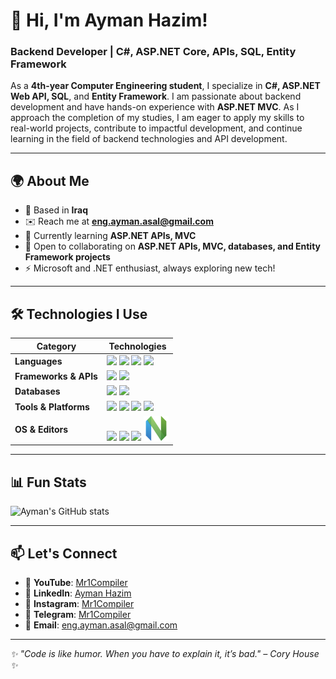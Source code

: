 # 👋 Hi, I'm Ayman Hazim!

### Backend Developer | C#, ASP.NET Core, APIs, SQL, Entity Framework

As a **4th-year Computer Engineering student**, I specialize in **C#, ASP.NET Web API, SQL**, and **Entity Framework**. I am passionate about backend development and have hands-on experience with **ASP.NET MVC**. As I approach the completion of my studies, I am eager to apply my skills to real-world projects, contribute to impactful development, and continue learning in the field of backend technologies and API development.

---

## 🌍 About Me

- 📍 Based in **Iraq**
- ✉️ Reach me at **[eng.ayman.asal@gmail.com](mailto:eng.ayman.asal@gmail.com)**
- 🧠 Currently learning **ASP.NET APIs, MVC**
- 🤝 Open to collaborating on **ASP.NET APIs, MVC, databases, and Entity Framework projects**
- ⚡ Microsoft and .NET enthusiast, always exploring new tech!

---

## 🛠️ Technologies I Use

| **Category**            | **Technologies** |
|-------------------------|------------------|
| **Languages**           | <img src="https://cdn.jsdelivr.net/gh/devicons/devicon/icons/csharp/csharp-original.svg" width="40"/> <img src="https://cdn.jsdelivr.net/gh/devicons/devicon/icons/cplusplus/cplusplus-original.svg" width="40"/> <img src="https://cdn.jsdelivr.net/gh/devicons/devicon/icons/c/c-original.svg" width="40"/> <img src="https://cdn.jsdelivr.net/gh/devicons/devicon/icons/javascript/javascript-original.svg" width="40"/> |
| **Frameworks & APIs**   | <img src="https://cdn.jsdelivr.net/gh/devicons/devicon/icons/dotnetcore/dotnetcore-original.svg" width="40"/> <img src="https://img.icons8.com/color/48/api.png" width="40"/> |
| **Databases**           | <img src="https://cdn.jsdelivr.net/gh/devicons/devicon/icons/microsoftsqlserver/microsoftsqlserver-plain.svg" width="40"/> <img src="https://cdn.jsdelivr.net/gh/devicons/devicon/icons/postgresql/postgresql-original.svg" width="40"/> |
| **Tools & Platforms**   | <img src="https://cdn.jsdelivr.net/gh/devicons/devicon/icons/docker/docker-original.svg" width="40"/> <img src="https://cdn.jsdelivr.net/gh/devicons/devicon/icons/windows8/windows8-original.svg" width="40"/> <img src="https://cdn.jsdelivr.net/gh/devicons/devicon/icons/html5/html5-original.svg" width="40"/> <img src="https://cdn.jsdelivr.net/gh/devicons/devicon/icons/css3/css3-original.svg" width="40"/> |
| **OS & Editors**        | <img src="https://cdn.jsdelivr.net/gh/devicons/devicon/icons/linux/linux-original.svg" width="40"/> <img src="https://cdn.jsdelivr.net/gh/devicons/devicon/icons/ubuntu/ubuntu-plain.svg" width="40"/> <img src="https://cdn.jsdelivr.net/gh/devicons/devicon/icons/vim/vim-original.svg" width="40"/> <img src="https://raw.githubusercontent.com/devicons/devicon/master/icons/neovim/neovim-original.svg" width="40"/> |

---

## 📊 Fun Stats

![Ayman's GitHub stats](https://github-readme-stats.vercel.app/api?username=mr1compiler&show_icons=true&theme=tokyonight&hide_border=true)

---

## 📫 Let's Connect

- 🎥 **YouTube**: [Mr1Compiler](https://www.youtube.com/@Mr1Compiler) 
- 💼 **LinkedIn**: [Ayman Hazim](https://www.linkedin.com/in/ayman-hazim-a8219b327/)  
- 📸 **Instagram**: [Mr1Compiler](https://instagram.com/mr1compiler)  
- 💬 **Telegram**: [Mr1Compiler](https://t.me/mr1compiler) 
- 📧 **Email**: [eng.ayman.asal@gmail.com](mailto:eng.ayman.asal@gmail.com)  

---

_✨ "Code is like humor. When you have to explain it, it’s bad." – Cory House ✨_
